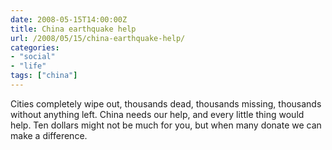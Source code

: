 ```yaml
---
date: 2008-05-15T14:00:00Z
title: China earthquake help
url: /2008/05/15/china-earthquake-help/
categories:
- "social"
- "life"
tags: ["china"]
---
```

Cities completely wipe out, thousands dead, thousands missing, thousands without anything left. China needs our help, and every little thing would help. Ten dollars might not be much for you, but when many donate we can make a difference.

